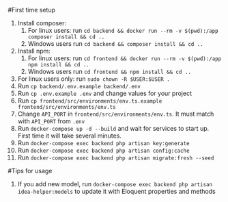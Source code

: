 #First time setup
1. Install composer:
    1. For linux users: run `cd backend && docker run --rm -v $(pwd):/app composer install && cd ..`
    2. Windows users run `cd backend && composer install && cd ..`
2. Install npm:
    1. For linux users: run `cd frontend && docker run --rm -v $(pwd):/app npm install && cd ..`
    2. Windows users run `cd frontend && npm install && cd ..`
3. For linux users only: run `sudo chown -R $USER:$USER .`
4. Run `cp backend/.env.example backend/.env`
5. Run `cp .env.example .env` and change values for your project
6. Run `cp frontend/src/environments/env.ts.example frontend/src/environments/env.ts`
7. Change `API_PORT` in `frontend/src/environments/env.ts`. It must match with `API_PORT` from `.env`
8. Run `docker-compose up -d --build` and wait for services to start up. First time it will take several minutes.
9. Run `docker-compose exec backend php artisan key:generate`
10. Run `docker-compose exec backend php artisan config:cache`
11. Run `docker-compose exec backend php artisan migrate:fresh --seed`


#Tips for usage
1. If you add new model, run `docker-compose exec backend php artisan idea-helper:models` to update it with Eloquent properties and methods
